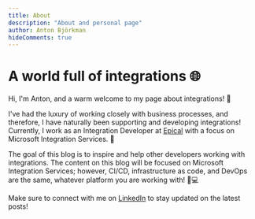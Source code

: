 ```yaml
---
title: About
description: "About and personal page"
author: Anton Björkman
hideComments: true
---
```



# A world full of integrations 🌐

Hi, I'm Anton, and a warm welcome to my page about integrations! 🚀

I've had the luxury of working closely with business processes, and therefore, I have naturally been supporting and developing integrations! Currently, I work as an Integration Developer at [Epical](https://www.epicalgroup.com) with a focus on Microsoft Integration Services. 💼

The goal of this blog is to inspire and help other developers working with integrations. The content on this blog will be focused on Microsoft Integration Services; however, CI/CD, infrastructure as code, and DevOps are the same, whatever platform you are working with! 🔗💻


Make sure to connect with me on [LinkedIn](https://se.linkedin.com/in/anton-bj%C3%B6rkman-447a1a1b1) to stay updated on the latest posts!

<div class="LI-profile-badge"  data-version="v1" data-size="large" data-locale="sv_SE" data-type="horizontal" data-theme="dark" data-vanity="anton-björkman-447a1a1b1"></div>
<script type="text/javascript" src="https://platform.linkedin.com/badges/js/profile.js" async defer></script>
